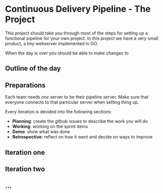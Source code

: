 # Continuous Delivery Pipeline - The Project

This project should take you through most of the steps for setting up a functional pipeline for your own project. In this project we have a very small product, a tiny webserver implemented in GO. 

When the day is over you should be able to make changes to 

## Outline of the day



## Preparations
Each team needs _one_ server to be their pipeline server.
Make sure that everyone connects to that particular server when setting thing up.

Every iteration is devided into the following sections:
   * **Planning**: create the github issues to describe the work you will do
   * **Working**: working on the sprint items
   * **Demo**: show what was done
   * **Retrospective**: reflect on how it went and decide on ways to improve


## Iteration one

## Iteration two

## ...
